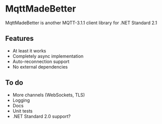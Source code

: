 # MqttMadeBetter

MqttMadeBetter is another MQTT-3.1.1 client library for .NET Standard 2.1

## Features

- At least it works
- Completely async implementation
- Auto-reconnection support
- No external dependencies

## To do

- More channels (WebSockets, TLS)
- Logging
- Docs
- Unit tests
- .NET Standard 2.0 support?